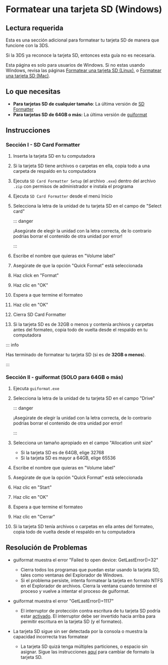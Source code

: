 # Formatear una tarjeta SD (Windows)

## Lectura requerida

Esta es una sección adicional para formatear tu tarjeta SD de manera que funcione con la 3DS.

Si la 3DS ya reconoce la tarjeta SD, entonces esta guía no es necesaria.

Esta página es solo para usuarios de Windows. Si no estas usando Windows, revisa las páginas [Formatear una tarjeta SD (Linux)](formatting-sd-\(linux\)), o [Formatear una tarjeta SD (Mac)](formatting-sd-\(mac\)).

## Lo que necesitas

- **Para tarjetas SD de cualquier tamaño**: La última versión de [SD Formatter](https://www.sdcard.org/downloads/formatter/sd-memory-card-formatter-for-windows-download/)
- **Para tarjetas SD de 64GB o más:** La última versión de [guiformat](http://ridgecrop.co.uk/index.htm?guiformat.htm)

## Instrucciones

### Sección I - SD Card Formatter

1. Inserta la tarjeta SD en tu computadora

2. Si la tarjeta SD tiene archivos o carpetas en ella, copia todo a una carpeta de respaldo en tu computadora

3. Ejecuta `SD Card Formatter Setup` (el archivo `.exe`) dentro del archivo `.zip` con permisos de administrador e instala el programa

4. Ejecuta `SD Card Formatter` desde el menú Inicio

5. Selecciona la letra de la unidad de tu tarjeta SD en el campo de "Select card"

   ::: danger

   ¡Asegúrate de elegir la unidad con la letra correcta, de lo contrario podrías borrar el contenido de otra unidad por error!

   :::

6. Escribe el nombre que quieras en "Volume label"

7. Asegúrate de que la opción "Quick Format" está seleccionada

8. Haz click en "Format"

9. Haz clic en "OK"

10. Espera a que termine el formateo

11. Haz clic en "OK"

12. Cierra SD Card Formatter

13. Si la tarjeta SD es de 32GB o menos y contenía archivos y carpetas antes del formateo, copia todo de vuelta desde el respaldo en tu computadora

::: info

Has terminado de formatear tu tarjeta SD (si es de **32GB o menos**).

:::

### Sección II - guiformat (SOLO para 64GB o más)

1. Ejecuta `guiformat.exe`

2. Selecciona la letra de la unidad de tu tarjeta SD en el campo "Drive"

   ::: danger

   ¡Asegúrate de elegir la unidad con la letra correcta, de lo contrario podrías borrar el contenido de otra unidad por error!

   :::

3. Selecciona un tamaño apropiado en el campo "Allocation unit size"
   - Si la tarjeta SD es de 64GB, elige 32768
   - Si la tarjeta SD es mayor a 64GB, elige 65536

4. Escribe el nombre que quieras en "Volume label"

5. Asegúrate de que la opción "Quick Format" está seleccionada

6. Haz clic en "Start"

7. Haz clic en "OK"

8. Espera a que termine el formateo

9. Haz clic en "Cerrar"

10. Si la tarjeta SD tenía archivos o carpetas en ella antes del formateo, copia todo de vuelta desde el respaldo en tu computadora

## Resolución de Problemas

- guiformat muestra el error "Failed to open device: GetLastError()=32"
  - Cierra todos los programas que puedan estar usando la tarjeta SD, tales como ventanas del Explorador de Windows.
  - Si el problema persiste, intenta formatear la tarjeta en formato NTFS en el Explorador de archivos. Cierra la ventana cuando termine el proceso y vuelve a intentar el proceso de guiformat.

- guiformat muestra el error "GetLastError()=1117"
  - El interruptor de protección contra escritura de tu tarjeta SD podría estar [activado](/images/sdlock.png). El interruptor debe ser invertido hacia arriba para permitir escritura en la tarjeta SD (y el formateo).

- La tarjeta SD sigue sin ser detectada por la consola o muestra la capacidad incorrecta tras formatear
  - La tarjeta SD quizá tenga múltiples particiones, o espacio sin asignar. Sigue las instrucciones [aquí](https://wiki.hacks.guide/wiki/SD_Clean/Windows) para cambiar de formato la tarjeta SD.
